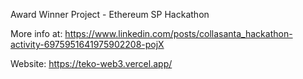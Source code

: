 Award Winner Project - Ethereum SP Hackathon

More info at: 
https://www.linkedin.com/posts/collasanta_hackathon-activity-6975951641975902208-pojX

Website:
https://teko-web3.vercel.app/
